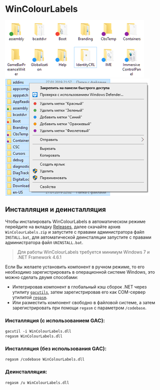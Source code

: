 # WinColourLabels

![IconOverlay](./Docs/iconoverlays.png)
![ContextMenu](./Docs/contextmenu.png)

## Инсталляция и деинсталляция
Чтобы инсталировать WinColourLabels в автоматическом режиме перейдите на вкладку [Releases](https://github.com/habro430/WinColourLabels/releases), далее скачайте архив `WinColourLabels.zip` и запустите с правами администратора файл `INSTALL.bat`, для автоматической деинсталяции запустите с правами администратора файл `UNINSTALL.bat`.
> Для работы WinColourLabels требуется минимум Windows 7 и .NET Framework 4.6.1

Если Вы желаете установить компонент в ручном режиме, то его необходимо зарегистрировать в операционной системе Windows, это можно сделать двумя способами:

+ Интегрировав компонент в глобальный кэш сборок .NET через утилиту [`gacutils`](https://docs.microsoft.com/ru-ru/dotnet/framework/app-domains/how-to-install-an-assembly-into-the-gac), затем зарегистрировав его как COM-сервер утилитой [`regasm`](https://docs.microsoft.com/ru-ru/dotnet/framework/tools/regasm-exe-assembly-registration-tool).
+ Или разместить компонент свободно в файловой системе, а затем зарегистрировать при помощи `regasm` с параметром `/codebase`.

### Инсталляция (с использованием GAC):
```
gacutil -i WinColourLabels.dll
regasm WinColourLabels.dll
```

### Инсталляция (без использования GAC):
```
regasm /codebase WinColourLabels.dll
```

### Деинсталляция:
```
regasm /u WinColourLabels.dll
```
